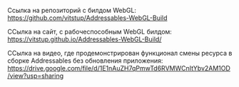 Ссылка на репозиторий с билдом WebGL: https://github.com/vitstup/Addressables-WebGL-Build

ССылка на сайт, с рабочеспособным WebGL билдом: https://vitstup.github.io/Addressables-WebGL-Build/

ССылка на видео, где продемонстрирован функционал смены ресурса в сборке Addressables без обновления приложения: https://drive.google.com/file/d/1E1nAuZH7qPmwTd6RVMWCnItYbv2AM1OD/view?usp=sharing
